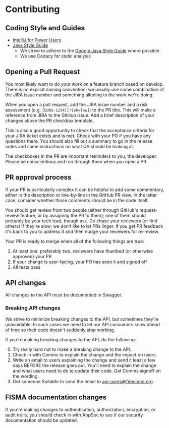 # Contributing

## Coding Style and Guides
* [IntelliJ for Power Users](https://github.com/DataBiosphere/terra/blob/main/docs/dev-guides/intellij.md)
* [Java Style Guide](https://github.com/DataBiosphere/terra/blob/main/docs/dev-guides/java-style.md)
  * We strive to adhere to the [Google Java Style Guide](https://google.github.io/styleguide/javaguide.html) where possible
  * We use Codacy for static analysis

## Opening a Pull Request

You most likely want to do your work on a feature branch based on develop. 
There is no explicit naming convention; we usually use some combination of 
the JIRA issue number and something alluding to the work we're doing.

When you open a pull request, add the JIRA issue number and a risk assessment 
(e.g. `[DUOS-1234][risk=low]`) to the PR title. This will make a reference 
from JIRA to the GitHub issue. Add a brief description of your changes above 
the PR checkbox template.

This is also a good opportunity to check that the acceptance criteria for your 
JIRA ticket exists and is met. Check with your PO if you have any questions 
there. You should also fill out a summary to go in the release notes and some 
instructions on what QA should be looking at.

The checkboxes in the PR are important reminders to you, the developer. Please 
be conscientious and run through them when you open a PR.

## PR approval process

If your PR is particularly complex it can be helpful to add some commentary, 
either in the description or line-by-line in the GitHub PR view. In the 
latter case, consider whether those comments should be in the code itself.

You should get review from two people (either through GitHub's request-review 
feature, or by assigning the PR to them); one of them should probably be your 
tech lead, though ask. Do chase your reviewers (or find others) if they're 
slow; we don't like to let PRs linger. If you get PR feedback it's back to 
you to address it and then nudge your reviewers for re-review.

Your PR is ready to merge when all of the following things are true:

1. At least one, preferably two, reviewers have thumbed (or otherwise approved) your PR
2. If your change is user-facing, your PO has seen it and signed off
3. All tests pass

## API changes

All changes to the API _must_ be documented in Swagger.


### Breaking API changes

We strive to minimize breaking changes to the API, but sometimes they're unavoidable. In such cases we need to let our API consumers know ahead of time so their code doesn't suddenly stop working.

If you're making breaking changes to the API, do the following:

0. Try really hard not to make a breaking change to the API.
1. Check in with Comms to explain the change and the impact on users.
2. Write an email to users explaining the change and send it least a few days BEFORE the release goes out. You'll need to explain the change and what users need to do to update their code. Get Comms signoff on the wording.
3. Get someone Suitable to send the email to api-users@firecloud.org.

## FISMA documentation changes

If you're making changes to authentication, authorization, encryption, or audit 
trails, you should check in with AppSec to see if our security documentation 
should be updated.
